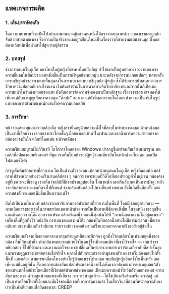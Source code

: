 ## แพคเกจการผลิต

### 1. เส้นบรรทัดหลัก
ในความพยายามที่จะเปิดโปงช่างภาพถนน หญิงสาวคนหนึ่งได้ตรวจสอบภาพต่าง ๆ ของเขาและถูกดักจับด้วยสายตาของเขา ซึ่งความเป็นจริงของเธอถูกเขียนใหม่เป็นเรื่องราวที่สวยงามแต่น่าขนลุก ซึ่งเธอต้องหลีกหนีเพื่อนำเขาไปสู่ความยุติธรรม

### 2. บทสรุป
ช่างภาพถนนในภูเก็ต หลงใหลในผู้หญิงที่เขาพบโดยบังเอิญ ทำให้เธอเป็นศูนย์กลางของงานของเขา ความชื่นชมในศิลปะของเขาเพิ่มขึ้นเป็นการเฝ้าดูอย่างหมกมุ่น และหลังจากการพบเจอแปลกๆ หลายครั้ง การเผชิญหน้าของพวกเขาสิ้นสุดลงในการพบเจอแบบเผชิญหน้า ผู้หญิง ซึ่งได้รับการสนับสนุนจากการรักษาความปลอดภัยของโรงแรม เริ่มต้นเข้าร่วมในการดวลทางจิตวิทยากับเขาและจากนั้นก็เปิดเผยความหน้าไหว้หลังหลอกของเขา บังคับเอาการ์ดความจำของเขาเป็นหลักฐาน เรื่องราวของเขาจบลงไม่เพียงแต่กับการสูญเสียการควบคุม "ศิลปะ" ของเขา แต่ยังมีผลกระทบในโลกแห่งความเป็นจริงในรูปแบบของการเข้ามาของพนักงานรักษาความปลอดภัย

### 3. การรักษา
หน้าจอแสดงมุมมองจากกล้องถือ หญิงสาวยืนอยู่ด้วยความตั้งใจที่สงบในท่าทางของเธอ ด้านหลังเธอเป็นเงาที่เลือนราง เธอกล่าวประโยคสั้นๆ มือของเธอเข้ามาในเฟรม และเธอดึงการ์ดความจำออกจากกล้องอย่างมั่นใจ คลิกที่โดดเด่น หน้าจอดับลง

ความเงียบสมบูรณ์ไม่กี่วินาที โลโก้การโหลดของ Windows ปรากฏขึ้นพร้อมกับเสียงมาตรฐาน บนเดสก์ท็อปของคอมพิวเเตอร์ ที่มุม เราเห็นใบหน้าของผู้หญิงคนเดียวกันในหน้าต่างเว็บแคม เธอเปิดโฟลเดอร์ไฟล์

การดูเริ่มต้นด้วยภาพที่สวยงาม ไม่เป็นส่วนตัวของคนแปลกหน้าบนถนนในภูเก็ต หญิงที่คอมพิวเตอร์กรอไปข้างหน้าอย่างรวดเร็วผ่านคลิปต่าง ๆ จนกว่าเธอจะหยุดที่วิดีโอที่เธอปรากฏตัวในฝูงชน กล้องค้างอยู่ที่เธอ ขณะที่เธอดู เธอเห็นว่าคลิปที่มีเธอปรากฏบ่อยขึ้น ไม่นานนัก เธอเริ่มสังเกตเห็นการเฝ้าดู: หลังจากจับสายตาของเธอที่ตรงไปที่เลนส์ ช่างกล้องหันกล้องไปทางอื่นอย่างขลาด สิ่งนี้เกิดขึ้นอีกครั้ง และความสงสัยของเธอเพิ่มขึ้นเป็นความแน่ใจ

ถัดไปเป็นฉากในคาเฟ่ กล้องของเขาจับภาพองค์ประกอบที่สวยงามในพื้นที่ โดยมีเธออยู่ตรงกลาง — ภาพเลือนรางของเธอในภาพสะท้อนของหน้าต่าง จากนั้นเป็นภาพที่ชัดเจนยิ่งขึ้น ในจุดหนึ่ง เธอลุกขึ้นและเดินออกจากโต๊ะ ออกจากเฟรม กล้องยังคงนิ่ง ตอนนี้มุ่งเน้นไปที่ "ภาพนิ่งของความไม่อยู่ของเธอ": เครื่องดื่มที่ถูกทิ้งไว้ หนังสือ การเล่นของแสงบนโต๊ะ กล้องบันทึกฉากนี้อย่างไม่มีอารมณ์ร่วม เมื่อเธอกลับมา เขา เหมือนกับว่าสับสน รวบรวมข้าวของอย่างรวดเร็วและออกจากคาเฟ่ เธอยังอยู่ข้างใน

ความเงียบหลังจากที่เธอออกจากฉากสุดท้ายดูเหมือนจะกึกก้อง ถูกทิ้งไว้คนเดียวในเฟรมหยุดนิ่งของกล้อง ลืมไว้บนม้านั่ง ช่างกล้องพบความสบายใจในคนรู้ใจเพียงคนเดียวที่เขาไว้วางใจ — เลนส์ เขาหยิบกล้อง ชี้ไปที่ตัวเอง และความตกใจของเขาเปลี่ยนเป็นคำสารภาพอย่างเร่าร้อนเกี่ยวกับศิลปะชั้นสูงและความดูถูกของเขาต่อความไม่จริงใจ พลาดไปกับกระแสของคำพูดของตัวเอง เขาเริ่มล่องลอยไปทั่วพื้นที่ และกล้อง ตามการเคลื่อนไหวอย่างไม่รู้ตัวของเขาไปหาเธอ พบกับผู้หญิงอีกครั้งในพื้นหลัง เธอเพียงแค่ยืนอยู่ที่นั่น สังเกตการแสดงอันแปลกประหลาดนี้ เขาไม่เห็นเธอ ฟองของการหาเหตุผลแก้ตัวของเขาแตกโดยประโยคเดียวที่เงียบแต่ทำลายล้างของเธอ เปิดเผยความหน้าไหว้หลังหลอกของเข ความสับสนของเขา คำขอสุดท้ายของเธอที่เย็นชา การกระทำสุดท้าย—ไม่ใช่เสียงกรีดร้องหรือการต่อสู้ แต่เป็นการเคลื่อนไหวที่เงียบและมั่นใจของมือเธอที่เอาการ์ดความจำ ในเสี้ยววินาทีก่อนที่หน้าจอจะดับลง เราเห็นคำเดียวบนเสื้อยืดของเขา: CREEP
